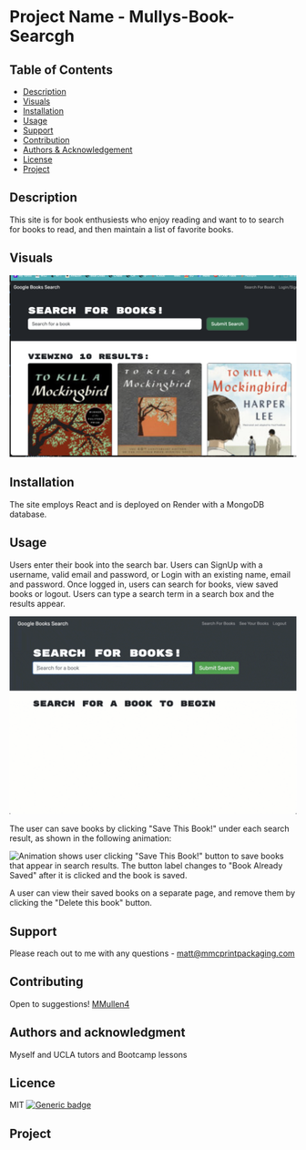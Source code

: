 # Project Name - Mullys-Book-Searcgh

## Table of Contents
  - [Description](#project-description)
  - [Visuals](#visuals)
  - [Installation](#installation)
  - [Usage](#usage)
  - [Support](#support)
  - [Contribution](#contribution)
  - [Authors & Acknowledgement](#authors-and-acknowledgment)
  - [License](#license)
  - [Project](#project-status)


## Description
This site is for book enthusiests who enjoy reading and want to to search for books to read, and then maintain a list of favorite books. 


## Visuals
![Alt text](<MBS Screenshot.png>)


## Installation
The site employs React and is deployed on Render with a MongoDB database.


## Usage
Users enter their book into the search bar.  Users can SignUp with a username, valid email and password, or Login with an existing name, email and password. Once logged in, users can search for books, view saved books or logout. Users can type a search term in a search box and the results appear.

![Animation shows "star wars" typed into a search box and books about Star Wars appearing as results.](./Assets/21-mern-homework-demo-01.gif)

The user can save books by clicking "Save This Book!" under each search result, as shown in the following animation:

![Animation shows user clicking "Save This Book!" button to save books that appear in search results. The button label changes to "Book Already Saved" after it is clicked and the book is saved.](./Assets/21-mern-homework-demo-02.gif)

A user can view their saved books on a separate page, and remove them by clicking the "Delete this book" button. 


## Support
Please reach out to me with any questions - matt@mmcprintpackaging.com


## Contributing
Open to suggestions!
[MMullen4](https://github.com/MMullen4)


## Authors and acknowledgment
Myself and UCLA tutors and Bootcamp lessons


## Licence
MIT
  [![Generic badge](https://img.shields.io/badge/License-MIT-green.svg)](https://choosealicense.com/licenses/mit/.)


## Project
